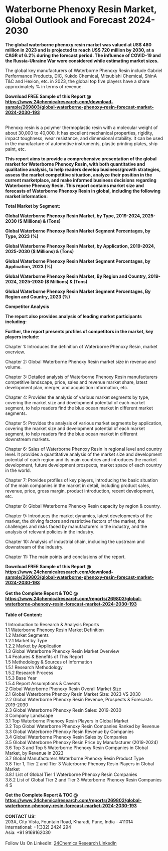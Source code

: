 <h1>Waterborne Phenoxy Resin Market, Global Outlook and Forecast 2024-2030</h1><p><strong>The global waterborne phenoxy resin market was valued at US$ 480 million in 2023 and is projected to reach US$ 720 million by 2030, at a CAGR of 6.2% during the forecast period. The influence of COVID-19 and the Russia-Ukraine War were considered while estimating market sizes.</strong></p><p>
</p><p>The global key manufacturers of Waterborne Phenoxy Resin include Gabriel Performance Products, DIC, Kukdo Chemical, Mitsubishi Chemical, ShinA T&amp;C and Hexion, etc. in 2023, the global top five players have a share approximately % in terms of revenue.</p><div><b>Download FREE Sample of this Report @ 
            <a href="https://www.24chemicalresearch.com/download-sample/269803/global-waterborne-phenoxy-resin-forecast-market-2024-2030-193">
            https://www.24chemicalresearch.com/download-sample/269803/global-waterborne-phenoxy-resin-forecast-market-2024-2030-193</a></b></div><br><p>
Phenoxy resin is a polymer thermoplastic resin with a molecular weight of about 30,000 to 40,000. It has excellent mechanical properties, rigidity, impact toughness, wear resistance, and dimensional stability. It can be used in the manufacture of automotive instruments, plastic printing plates, ship paint, etc.</p><p>
<strong>This report aims to provide a comprehensive presentation of the global market for Waterborne Phenoxy Resin, with both quantitative and qualitative analysis, to help readers develop business/growth strategies, assess the market competitive situation, analyze their position in the current marketplace, and make informed business decisions regarding Waterborne Phenoxy Resin. This report contains market size and forecasts of Waterborne Phenoxy Resin in global, including the following market information:</strong></p><p>
</p><p>
<strong>Total Market by Segment:</strong></p><p>
<strong>Global Waterborne Phenoxy Resin Market, by Type, 2019-2024, 2025-2030 ($ Millions) &amp; (Tons)</strong></p><p>
<strong>Global Waterborne Phenoxy Resin Market Segment Percentages, by Type, 2023 (%)</strong></p><p>
</p><p>
<strong>Global Waterborne Phenoxy Resin Market, by Application, 2019-2024, 2025-2030 ($ Millions) &amp; (Tons)</strong></p><p>
<strong>Global Waterborne Phenoxy Resin Market Segment Percentages, by Application, 2023 (%)</strong></p><p>
</p><p>
<strong>Global Waterborne Phenoxy Resin Market, By Region and Country, 2019-2024, 2025-2030 ($ Millions) &amp; (Tons)</strong></p><p>
<strong>Global Waterborne Phenoxy Resin Market Segment Percentages, By Region and Country, 2023 (%)</strong></p><p>
</p><p>
<strong>Competitor Analysis</strong></p><p>
<strong>The report also provides analysis of leading market participants including:</strong></p><p>
</p><p>
<strong>Further, the report presents profiles of competitors in the market, key players include:</strong></p><p>
</p><p>
Chapter 1: Introduces the definition of Waterborne Phenoxy Resin, market overview.</p><p>
Chapter 2: Global Waterborne Phenoxy Resin market size in revenue and volume.</p><p>
Chapter 3: Detailed analysis of Waterborne Phenoxy Resin manufacturers competitive landscape, price, sales and revenue market share, latest development plan, merger, and acquisition information, etc.</p><p>
Chapter 4: Provides the analysis of various market segments by type, covering the market size and development potential of each market segment, to help readers find the blue ocean market in different market segments.</p><p>
Chapter 5: Provides the analysis of various market segments by application, covering the market size and development potential of each market segment, to help readers find the blue ocean market in different downstream markets.</p><p>
Chapter 6: Sales of Waterborne Phenoxy Resin in regional level and country level. It provides a quantitative analysis of the market size and development potential of each region and its main countries and introduces the market development, future development prospects, market space of each country in the world.</p><p>
Chapter 7: Provides profiles of key players, introducing the basic situation of the main companies in the market in detail, including product sales, revenue, price, gross margin, product introduction, recent development, etc.</p><p>
Chapter 8: Global Waterborne Phenoxy Resin capacity by region &amp; country.</p><p>
Chapter 9: Introduces the market dynamics, latest developments of the market, the driving factors and restrictive factors of the market, the challenges and risks faced by manufacturers in the industry, and the analysis of relevant policies in the industry.</p><p>
Chapter 10: Analysis of industrial chain, including the upstream and downstream of the industry.</p><p>
Chapter 11: The main points and conclusions of the report.</p><div><b>Download FREE Sample of this Report @ 
            <a href="https://www.24chemicalresearch.com/download-sample/269803/global-waterborne-phenoxy-resin-forecast-market-2024-2030-193">
            https://www.24chemicalresearch.com/download-sample/269803/global-waterborne-phenoxy-resin-forecast-market-2024-2030-193</a></b></div><br><div><b>Get the Complete Report & TOC @ 
            <a href="https://www.24chemicalresearch.com/reports/269803/global-waterborne-phenoxy-resin-forecast-market-2024-2030-193">
            https://www.24chemicalresearch.com/reports/269803/global-waterborne-phenoxy-resin-forecast-market-2024-2030-193</a></b></div><br>
            <b>Table of Content:</b><p>1 Introduction to Research & Analysis Reports<br />
    1.1 Waterborne Phenoxy Resin Market Definition<br />
    1.2 Market Segments<br />
        1.2.1 Market by Type<br />
        1.2.2 Market by Application<br />
    1.3 Global Waterborne Phenoxy Resin Market Overview<br />
    1.4 Features & Benefits of This Report<br />
    1.5 Methodology & Sources of Information<br />
        1.5.1 Research Methodology<br />
        1.5.2 Research Process<br />
        1.5.3 Base Year<br />
        1.5.4 Report Assumptions & Caveats<br />
2 Global Waterborne Phenoxy Resin Overall Market Size<br />
    2.1 Global Waterborne Phenoxy Resin Market Size: 2023 VS 2030<br />
    2.2 Global Waterborne Phenoxy Resin Revenue, Prospects & Forecasts: 2019-2030<br />
    2.3 Global Waterborne Phenoxy Resin Sales: 2019-2030<br />
3 Company Landscape<br />
    3.1 Top Waterborne Phenoxy Resin Players in Global Market<br />
    3.2 Top Global Waterborne Phenoxy Resin Companies Ranked by Revenue<br />
    3.3 Global Waterborne Phenoxy Resin Revenue by Companies<br />
    3.4 Global Waterborne Phenoxy Resin Sales by Companies<br />
    3.5 Global Waterborne Phenoxy Resin Price by Manufacturer (2019-2024)<br />
    3.6 Top 3 and Top 5 Waterborne Phenoxy Resin Companies in Global Market, by Revenue in 2023<br />
    3.7 Global Manufacturers Waterborne Phenoxy Resin Product Type<br />
    3.8 Tier 1, Tier 2 and Tier 3 Waterborne Phenoxy Resin Players in Global Market<br />
        3.8.1 List of Global Tier 1 Waterborne Phenoxy Resin Companies<br />
        3.8.2 List of Global Tier 2 and Tier 3 Waterborne Phenoxy Resin Companies<br />
4 S</p><div><b>Get the Complete Report & TOC @ 
            <a href="https://www.24chemicalresearch.com/reports/269803/global-waterborne-phenoxy-resin-forecast-market-2024-2030-193">
            https://www.24chemicalresearch.com/reports/269803/global-waterborne-phenoxy-resin-forecast-market-2024-2030-193</a></b></div><br><b>CONTACT US:</b><br>
            203A, City Vista, Fountain Road, Kharadi, Pune, India - 411014<br>
            International: +1(332) 2424 294<br>
            Asia: +91 9169162030 <br><br>
            Follow Us On LinkedIn: <a href="https://www.linkedin.com/company/24chemicalresearch/">24ChemicalResearch LinkedIn</a>